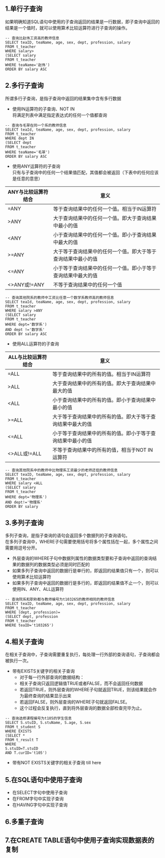 ## 1.单行子查询
如果明确知道SQL语句中使用的子查询返回的结果是一行数据，即子查询中返回的结果是一个值时，就可以使用算术比较运算符进行子查询的操作。
```
-- 查询比赵伟工资高的教师信息
SELECT teaID, teaName, age, sex, dept, profession, salary
FROM t_teacher
WHERE salary>
(SELECT salary
FROM t_teacher
WHERE teaName='赵伟')
ORDER BY salary ASC
```
## 2.多行子查询
所谓多行子查询，是指子查询中返回的结果集中含有多行数据
- 使用IN运算符的子查询、NOT IN  
将满足列表中满足指定表达式的任何一个值都查询
```
-- 查询与毛翠在同一个系的教师信息
SELECT teaId, teaName, age, sex, dept, profession, salary
FROM t_teacher
WHERE dept IN
(SELECT dept
FROM t_teacher
WHERE teaName='毛翠')
ORDER BY salary ASC
```
- 使用ANY运算符的子查询  
只有与子查询中的任何一个结果值匹配，其值都会被返回（下表中的任何应该是任意的意思）  

ANY与比较运算符结合|意义
--|--
=ANY|等于查询结果中的任何一个值。相当于IN运算符
>ANY|大于查询结果中的任何一个值。即大于查询结果中最小的值
<ANY|小于查询结果中的任何一个值。即小于查询结果中最大的值
>=ANY|大于等于查询结果中的任何一个值。即大于等于查询结果中最小的值
<=ANY|小于等于查询结果中的任何一个值。即小于等于查询结果中最大的值
<>ANY或!=ANY|不等于查询结果中的任何一个值

```
-- 查询其他院系的教师中工资比任意一个数学系教师高的教师信息
SELECT teaId, teaName, age, sex, dept, profession, salary
FROM t_teacher
WHERE salary >ANY
(SELECT salary
FROM t_teacher
WHERE dept='数学系')
AND dept !='数学系'
ORDER BY salary ASC
```

- 使用ALL运算符的子查询  

ALL与比较运算符结合|意义
--|--
=ALL|等于查询结果中的所有的值。相当于IN运算符
>ALL|大于查询结果中的所有的值。即大于查询结果中最大的值
<ALL|小于查询结果中的所有的值。即小于查询结果中最小的值
>=ALL|大于等于查询结果中的所有的值。即大于等于查询结果中最大的值
<=ALL|小于等于查询结果中的所有的值。即小于等于查询结果中最小的值
<>ALL或!=ALL|不等于查询结果中的所有的值，相当于NOT IN运算符

```
-- 查询其他院系中的教师中比物理系工资最少的老师还低的教师信息
SELECT teaID, teaName, age, sex, dept, profession, salary
FROM t_teacher
WHERE salary <ALL
(SELECT salary
FROM t_teacher
WHERE dept='物理系')
AND dept!='物理系'
ORDER BY salary
```
## 3.多列子查询
多列子查询，是指子查询的语句会返回多个数据列的子查询语句。  
在多列子查询中，WHERE子句需要使用括号将多个属性括在一起，多个属性之间需要用逗号分开。   
  - 外层查询的WHERE子句中数据列属性的数据类型要和子查询中返回的查询结果的数据列的数据类型必须是同时匹配的 
  - 如果多列子查询中返回的数据行是单行的，即返回的结果值只有一个，则可以使用算术比较运算符
  - 如果多列子查询中返回的数据行是多行的，即返回的结果值不止一个，则可以使用IN、ANY、ALL运算符
```
-- 查询院系和职称都与教师编号为t103265的教师相同的教师信息
SELECT teaID, teaName, age, sex, dept, profession, salary
FROM t_teacher
WHERE (dept, profession)=
(SELECT dept, profession
FROM t_teacher
WHERE teaID='t103265')
```
## 4.相关子查询
在相关子查询中，子查询需要重复执行，每处理一行外部的查询语句，子查询都会被执行一次。
- 带有EXISTS关键字的相关子查询
  - 对于每一行外部查询的数据结构：
  - 相关子查询只返回逻辑值TRUE或者FALSE，而不会返回任何数据
  - 若返回TRUE，则外层查询的WHERE子句就返回TRUE，则该结果就会作为最终查询的结果显示出来
  - 若返回FALSE，则外层查询的WHERE子句就返回FALSE。
  - 这个过程会反复执行，直到将外层查询的数据全部检查完毕为止。

```
-- 查询选修课程编号为t105的学生信息
SELECT S.stuID, S.stuName, S.age, S.sex
FROM t_student S
WHERE EXISTS
(SELECT *
FROM t_result T
WHERE
S.stuID=T.stuID
AND T.curID='t105')
```
- 带有NOT EXISTS关键字的相关子查询
till here
## 5.在SQL语句中使用子查询
- 在SELECT字句中使用子查询
- 在FROM字句中实现子查询
- 在HAVING字句中实现子查询
## 6.多重子查询
## 7.在CREATE TABLE语句中使用子查询实现数据表的复制